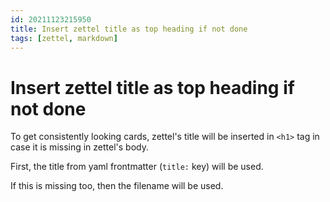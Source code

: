 ```yaml
---
id: 20211123215950
title: Insert zettel title as top heading if not done
tags: [zettel, markdown]
---
```


# Insert zettel title as top heading if not done

To get consistently looking cards, zettel's title will be inserted in `<h1>` tag in case it is missing in zettel's body.

First, the title from yaml frontmatter (`title:` key) will be used.

If this is missing too, then the filename will be used.

